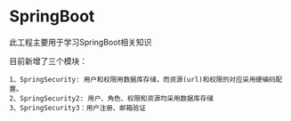 # SpringBoot
此工程主要用于学习SpringBoot相关知识

目前新增了三个模块：

    1、SpringSecurity: 用户和权限用数据库存储，而资源(url)和权限的对应采用硬编码配置。
    2、SpringSecurity2: 用户、角色、权限和资源均采用数据库存储
    3、SpringSecurity3：用户注册、邮箱验证

